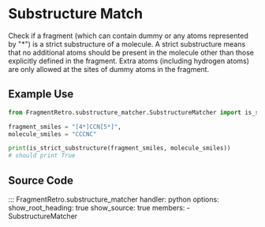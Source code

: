 # Substructure Match

Check if a fragment (which can contain dummy or any atoms represented by "*") is a strict substructure of a molecule. A strict substructure means that no additional atoms should be present in the molecule other than those explicitly defined in the fragment. Extra atoms (including hydrogen atoms) are only allowed at the sites of dummy atoms in the fragment.

## Example Use

```python
from FragmentRetro.substructure_matcher.SubstructureMatcher import is_strict_substructure

fragment_smiles = "[4*]CCN[5*]",
molecule_smiles = "CCCNC"

print(is_strict_substructure(fragment_smiles, molecule_smiles))
# should print True
```

## Source Code

::: FragmentRetro.substructure_matcher
    handler: python
    options:
      show_root_heading: true
      show_source: true
      members:
        - SubstructureMatcher